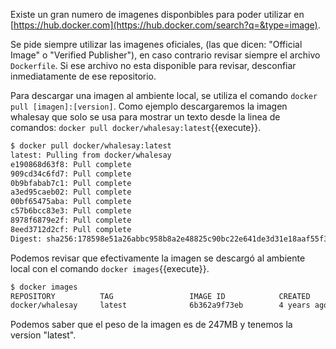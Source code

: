 Existe un gran numero de imagenes disponbibles para poder utilizar en [https://hub.docker.com](https://hub.docker.com/search?q=&type=image).

Se pide siempre utilizar las imagenes oficiales, (las que dicen: "Official Image" o "Verified Publisher"), en caso contrario revisar siempre el archivo `Dockerfile`. Si ese archivo no esta disponible para revisar, desconfiar inmediatamente de ese repositorio.

Para descargar una imagen al ambiente local, se utiliza el comando `docker pull [imagen]:[version]`. Como ejemplo descargaremos la imagen whalesay que solo se usa para mostrar un texto desde la linea de comandos: `docker pull docker/whalesay:latest`{{execute}}.

```bash
$ docker pull docker/whalesay:latest
latest: Pulling from docker/whalesay
e190868d63f8: Pull complete
909cd34c6fd7: Pull complete
0b9bfabab7c1: Pull complete
a3ed95caeb02: Pull complete
00bf65475aba: Pull complete
c57b6bcc83e3: Pull complete
8978f6879e2f: Pull complete
8eed3712d2cf: Pull complete
Digest: sha256:178598e51a26abbc958b8a2e48825c90bc22e641de3d31e18aaf55f3258ba93b
```

Podemos revisar que efectivamente la imagen se descargó al ambiente local con el comando `docker images`{{execute}}.

```bash
$ docker images
REPOSITORY          TAG                 IMAGE ID            CREATED             SIZE
docker/whalesay     latest              6b362a9f73eb        4 years ago         247MB
```

Podemos saber que el peso de la imagen es de 247MB y tenemos la version "latest".
